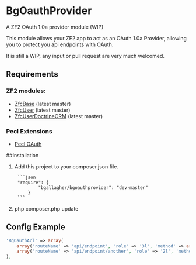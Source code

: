 BgOauthProvider
===============

A ZF2 OAuth 1.0a provider module (WIP)

This module allows your ZF2 app to act as an OAuth 1.0a Provider, allowing you to protect you api endpoints with OAuth.

It is still a WIP, any input or pull request are very much welcomed.

## Requirements
### ZF2 modules: 
* [ZfcBase](https://github.com/ZF-Commons/ZfcBase) (latest master)
* [ZfcUser](https://github.com/ZF-Commons/ZfcUser) (latest master)
* [ZfcUserDoctrineORM](https://github.com/ZF-Commons/ZfcUserDoctrineORM) (latest master)

### Pecl Extensions
* [Pecl OAuth](http://pecl.php.net/package/oauth)

##Installation

1. Add this project to your composer.json file.

        ```json
        "require": {
                "bgallagher/bgoauthprovider": "dev-master"
            }
        ```

2. php composer.php update

## Config Example

```php
'BgOauthAcl' => array(
    array('routeName' => 'api/endpoint', 'role' => '3l', 'method' => array('post')),
    array('routeName' => 'api/endpoint/another', 'role' => '2l', 'method' => array('delete')),
),
```
